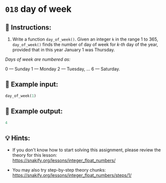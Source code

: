 # `018` day of week

## 📝 Instructions:

1. Write a function `day_of_week()`. Given an integer `k` in the range 1 to 365, `day_of_week()` finds the number of day of week for *k-th* day of the year, provided that in this year January 1 was Thursday.

*Days of week are numbered as:* 

0 — Sunday
1 — Monday
2 — Tuesday, ...
6 — Saturday. 

## 📎 Example input:

```py
day_of_week(1)
```

## 📎 Example output:

```py
4
```

## 💡 Hints:

+ If you don't know how to start solving this assignment, please review the theory for this lesson: https://snakify.org/lessons/integer_float_numbers/

+ You may also try step-by-step theory chunks: https://snakify.org/lessons/integer_float_numbers/steps/1/
